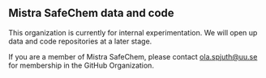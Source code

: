 ## Mistra SafeChem data and code

This organization is currently for internal experimentation. We will open up data and code repositories at a later stage.

If you are a member of Mistra SafeChem, please contact ola.spjuth@uu.se for membership in the GitHub Organization.
